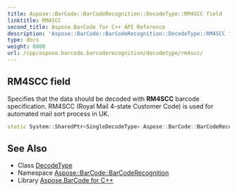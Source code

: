 ```yaml
---
title: Aspose::BarCode::BarCodeRecognition::DecodeType::RM4SCC field
linktitle: RM4SCC
second_title: Aspose.BarCode for C++ API Reference
description: 'Aspose::BarCode::BarCodeRecognition::DecodeType::RM4SCC field. Specifies that the data should be decoded with RM4SCC barcode specification. RM4SCC (Royal Mail 4-state Customer Code) is used for automated mail sort process in UK in C++.'
type: docs
weight: 8800
url: /cpp/aspose.barcode.barcoderecognition/decodetype/rm4scc/
---
```

## RM4SCC field


Specifies that the data should be decoded with **RM4SCC** barcode specification. RM4SCC (Royal Mail 4-state Customer Code) is used for automated mail sort process in UK.

```cpp
static System::SharedPtr<SingleDecodeType> Aspose::BarCode::BarCodeRecognition::DecodeType::RM4SCC
```




## See Also

* Class [DecodeType](../)
* Namespace [Aspose::BarCode::BarCodeRecognition](../../)
* Library [Aspose.BarCode for C++](../../../)
